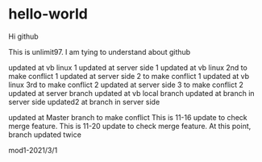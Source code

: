 # hello-world
Hi github

This is unlimit97. I am tying to understand about github

updated at vb linux 1
updated at server side 1
updated at vb linux 2nd to make conflict 1
updated at server side 2 to make conflict 1
updated at vb linux 3rd to make conflict 2
updated at server side 3 to make conflict 2
updated at server branch
updated at vb local branch
updated at branch in server side
updated2 at branch in server side

updated at Master branch to make conflict
This is 11-16 update to check merge feature.
This is 11-20 update to check merge feature. At this point, branch updated twice

mod1-2021/3/1

